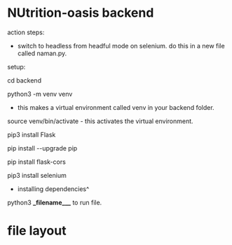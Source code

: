 # NUtrition-oasis backend

action steps:

- switch to headless from headful mode on selenium. do this in a new file called naman.py.

setup:

cd backend

python3 -m venv venv

- this makes a virtual environment called venv in your backend folder.

source venv/bin/activate - this activates the virtual environment.

pip3 install Flask

pip install --upgrade pip

pip install flask-cors

pip3 install selenium

- installing dependencies^

python3 **\_**filename**\_\_\_** to run file.

# file layout
